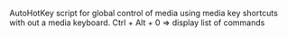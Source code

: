 AutoHotKey script for global control of media using media key shortcuts with out a media keyboard.
Ctrl + Alt + 0 => display list of commands
